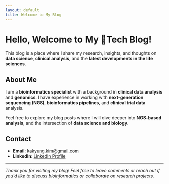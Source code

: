 ```yaml
---
layout: default
title: Welcome to My Blog
---
```


# Hello, Welcome to My Tech Blog!

This blog is a place where I share my research, insights, and thoughts on **data science**, **clinical analysis**, and the **latest developments in the life sciences**.

## About Me

I am a **bioinformatics specialist** with a background in **clinical data analysis** and **genomics**. I have experience in working with **next-generation sequencing (NGS)**, **bioinformatics pipelines**, and **clinical trial data** analysis.

Feel free to explore my blog posts where I will dive deeper into **NGS-based analysis**, and the intersection of **data science and biology**.

## Contact

- **Email**: kakyung.kim@gmail.com
- **LinkedIn**: [LinkedIn Profile](https://www.linkedin.com/in/kakyungkim/)

---

*Thank you for visiting my blog! Feel free to leave comments or reach out if you'd like to discuss bioinformatics or collaborate on research projects.*
